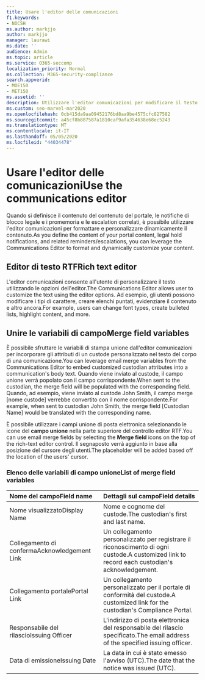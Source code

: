 ```yaml
---
title: Usare l'editor delle comunicazioni
f1.keywords:
- NOCSH
ms.author: markjjo
author: markjjo
manager: laurawi
ms.date: ''
audience: Admin
ms.topic: article
ms.service: O365-seccomp
localization_priority: Normal
ms.collection: M365-security-compliance
search.appverid:
- MOE150
- MET150
ms.assetid: ''
description: Utilizzare l'editor comunicazioni per modificare il testo e unire le variabili di campo durante la formattazione del contenuto.
ms.custom: seo-marvel-mar2020
ms.openlocfilehash: 0cb415da9aa09452176bd8aa9be4575cfc827582
ms.sourcegitcommit: a45cf8b887587a1810caf9afa354638e68ec5243
ms.translationtype: MT
ms.contentlocale: it-IT
ms.lasthandoff: 05/05/2020
ms.locfileid: "44034478"
---
```

# <a name="use-the-communications-editor"></a><span data-ttu-id="55b2b-103">Usare l'editor delle comunicazioni</span><span class="sxs-lookup"><span data-stu-id="55b2b-103">Use the communications editor</span></span>

<span data-ttu-id="55b2b-104">Quando si definisce il contenuto del contenuto del portale, le notifiche di blocco legale e i promemoria e le escalation correlati, è possibile utilizzare l'editor comunicazioni per formattare e personalizzare dinamicamente il contenuto.</span><span class="sxs-lookup"><span data-stu-id="55b2b-104">As you define the content of your portal content, legal hold notifications, and related reminders/escalations, you can leverage the Communications Editor to format and dynamically customize your content.</span></span>

## <a name="rich-text-editor"></a><span data-ttu-id="55b2b-105">Editor di testo RTF</span><span class="sxs-lookup"><span data-stu-id="55b2b-105">Rich text editor</span></span> 

<span data-ttu-id="55b2b-106">L'editor comunicazioni consente all'utente di personalizzare il testo utilizzando le opzioni dell'editor.</span><span class="sxs-lookup"><span data-stu-id="55b2b-106">The Communications Editor allows user to customize the text using the editor options.</span></span> <span data-ttu-id="55b2b-107">Ad esempio, gli utenti possono modificare i tipi di carattere, creare elenchi puntati, evidenziare il contenuto e altro ancora.</span><span class="sxs-lookup"><span data-stu-id="55b2b-107">For example, users can change font types, create bulleted lists, highlight content, and more.</span></span> 

## <a name="merge-field-variables"></a><span data-ttu-id="55b2b-108">Unire le variabili di campo</span><span class="sxs-lookup"><span data-stu-id="55b2b-108">Merge field variables</span></span>

<span data-ttu-id="55b2b-109">È possibile sfruttare le variabili di stampa unione dall'editor comunicazioni per incorporare gli attributi di un custode personalizzato nel testo del corpo di una comunicazione.</span><span class="sxs-lookup"><span data-stu-id="55b2b-109">You can leverage email merge variables from the Communications Editor to embed customized custodian attributes into a communication's body text.</span></span> <span data-ttu-id="55b2b-110">Quando viene inviato al custode, il campo unione verrà popolato con il campo corrispondente.</span><span class="sxs-lookup"><span data-stu-id="55b2b-110">When sent to the custodian, the merge field will be populated with the corresponding field.</span></span> <span data-ttu-id="55b2b-111">Quando, ad esempio, viene inviato al custode John Smith, il campo merge [nome custode] verrebbe convertito con il nome corrispondente.</span><span class="sxs-lookup"><span data-stu-id="55b2b-111">For example, when sent to custodian John Smith, the merge field [Custodian Name] would be translated with the corresponding name.</span></span> 

<span data-ttu-id="55b2b-112">È possibile utilizzare i campi unione di posta elettronica selezionando le icone del **campo unione** nella parte superiore del controllo editor RTF.</span><span class="sxs-lookup"><span data-stu-id="55b2b-112">You can use email merge fields by selecting the **Merge field** icons on the top of the rich-text editor control.</span></span> <span data-ttu-id="55b2b-113">Il segnaposto verrà aggiunto in base alla posizione del cursore degli utenti.</span><span class="sxs-lookup"><span data-stu-id="55b2b-113">The placeholder will be added based off the location of the users' cursor.</span></span> 

### <a name="list-of-merge-field-variables"></a><span data-ttu-id="55b2b-114">Elenco delle variabili di campo unione</span><span class="sxs-lookup"><span data-stu-id="55b2b-114">List of merge field variables</span></span>

| <span data-ttu-id="55b2b-115">Nome del campo</span><span class="sxs-lookup"><span data-stu-id="55b2b-115">Field name</span></span>                  | <span data-ttu-id="55b2b-116">Dettagli sul campo</span><span class="sxs-lookup"><span data-stu-id="55b2b-116">Field details</span></span> | 
| :------------------- | :------------------- |
| <span data-ttu-id="55b2b-117">Nome visualizzato</span><span class="sxs-lookup"><span data-stu-id="55b2b-117">Display Name</span></span>  | <span data-ttu-id="55b2b-118">Nome e cognome del custode.</span><span class="sxs-lookup"><span data-stu-id="55b2b-118">The custodian's first and last name.</span></span> | 
| <span data-ttu-id="55b2b-119">Collegamento di conferma</span><span class="sxs-lookup"><span data-stu-id="55b2b-119">Acknowledgement Link</span></span> | <span data-ttu-id="55b2b-120">Un collegamento personalizzato per registrare il riconoscimento di ogni custode.</span><span class="sxs-lookup"><span data-stu-id="55b2b-120">A customized link to record each custodian's acknowledgement.</span></span>|                 |
| <span data-ttu-id="55b2b-121">Collegamento portale</span><span class="sxs-lookup"><span data-stu-id="55b2b-121">Portal Link</span></span>     | <span data-ttu-id="55b2b-122">Un collegamento personalizzato per il portale di conformità del custode.</span><span class="sxs-lookup"><span data-stu-id="55b2b-122">A customized link for the custodian's Compliance Portal.</span></span>|                |
| <span data-ttu-id="55b2b-123">Responsabile del rilascio</span><span class="sxs-lookup"><span data-stu-id="55b2b-123">Issuing Officer</span></span>                   | <span data-ttu-id="55b2b-124">L'indirizzo di posta elettronica del responsabile del rilascio specificato.</span><span class="sxs-lookup"><span data-stu-id="55b2b-124">The email address of the specified issuing officer.</span></span>|                   |
| <span data-ttu-id="55b2b-125">Data di emissione</span><span class="sxs-lookup"><span data-stu-id="55b2b-125">Issuing Date</span></span>                   | <span data-ttu-id="55b2b-126">La data in cui è stato emesso l'avviso (UTC).</span><span class="sxs-lookup"><span data-stu-id="55b2b-126">The date that the notice was issued (UTC).</span></span>              |
